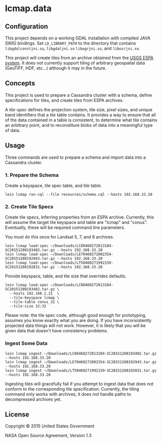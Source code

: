 # lcmap.data

## Configuration

This project depends on a working GDAL installation with compiled JAVA SWIG bindings.
Set `LD_LIBRARY_PATH` to the directory that contains `libgdalconstjni.so`, `libgdaljni.so`
`libogrjni.so`, and `libosrjni.so`.

This project will create tiles from an archive obtained from the
[USGS ESPA system](http://espa.cr.usgs.gov/). It does not currently support tiling of
arbitrary geospatial data (GeoTIFF, HDF, etc...) although it may in the future.


## Concepts

This project is used to prepare a Cassandra cluster with a schema, define specifications
for tiles, and create tiles from ESPA archives.

A _tile-spec_ defines the projection system, tile size, pixel sizes, and unique band
identifiers that a _tile_ table contains. It provides a way to ensure that all of the
data contained in a table is consistent, to determine what tile contains an arbitrary
point, and to reconstiture blobs of data into a meaningful type of data.


## Usage

Three commands are used to prepare a schema and import data into a Cassandra cluster.


### 1. Prepare the Schema

Create a keyspace, tile spec table, and tile table.

```
lein lcmap run-cql --file resources/schema.cql --hosts 192.168.33.20
```


### 2. Create Tile Specs

Create tile specs, inferring properties from an ESPA archive. Currently,
this will assume the target tile keyspace and table are "lcmap" and "conus".
Eventually, these will be required command line parameters.

You must do this once for Landsat 5, 7, and 8 archives.

```
lein lcmap load-spec ~/Downloads/LC80460272013104-SC20151208193402.tar.gz --hosts 192.168.33.20
lein lcmap load-spec ~/Downloads/LE70460272002354-SC20151208192943.tar.gz --hosts 192.168.33.20
lein lcmap load-spec ~/Downloads/LT50460271992159-SC20151208192831.tar.gz --hosts 192.168.33.20
```

Provide keyspace, table, and tile size that overrides defaults.

```
lein lcmap load-spec ~/Downloads/LC80460272013104-SC20151208193402.tar.gz \
  --hosts 192.168.1.21  \
  --tile-keyspace lcmap \
  --tile-table conus_32 \
  --tile-size 32:32
```

Please note: the tile spec code, although good enough for prototyping, assumes
you know exactly what you are doing. If you have inconsistently projected data
things will not work. However, it is likely that you will be given data that
doesn't have consistency problems.


### Ingest Some Data

```
lein lcmap ingest ~/Downloads/LC80460272013104-SC20151208193402.tar.gz --hosts 192.168.33.20
lein lcmap ingest ~/Downloads/LE70460272002354-SC20151208192943.tar.gz --hosts 192.168.33.20
lein lcmap ingest ~/Downloads/LT50460271992159-SC20151208192831.tar.gz --hosts 192.168.33.20
```

Ingesting tiles will gracefully fail if you attempt to ingest data that does not conform
to the corresponding tile specification. Currently, the tiling command only
works with archives, it does not handle paths to decompressed archives yet.


## License

Copyright © 2015 United States Government

NASA Open Source Agreement, Version 1.3

